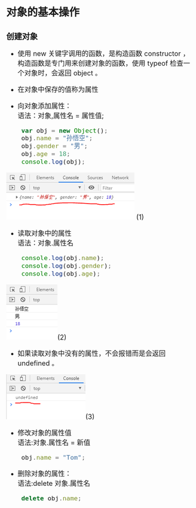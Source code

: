 # 对象的基本操作

## 创建对象

<font size=4>

* 使用 new 关键字调用的函数，是构造函数 constructor ，构造函数是专门用来创建对象的函数，使用 typeof 检查一个对象时，会返回 object 。  

* 在对象中保存的值称为属性  
* 向对象添加属性：  
语法：对象,属性名 = 属性值;  

```javascript
    var obj = new Object();
    obj.name = "孙悟空";
    obj.gender = "男";
    obj.age = 18;
    console.log(obj);
```
![image](../images/17/1.png) (1)

* 读取对象中的属性  
语法：对象.属性名

```javascript
    console.log(obj.name);
    console.log(obj.gender);
    console.log(obj.age);
```
![image](../images/17/2.png)(2)

* 如果读取对象中没有的属性，不会报错而是会返回 undefined 。  

![image](../images/17/3.png)(3)

* 修改对象的属性值  
语法:对象.属性名 = 新值

```javascript
    obj.name = "Tom";
```
* 删除对象的属性：  
语法:delete 对象.属性名  

```javascript
    delete obj.name;
```

</font>